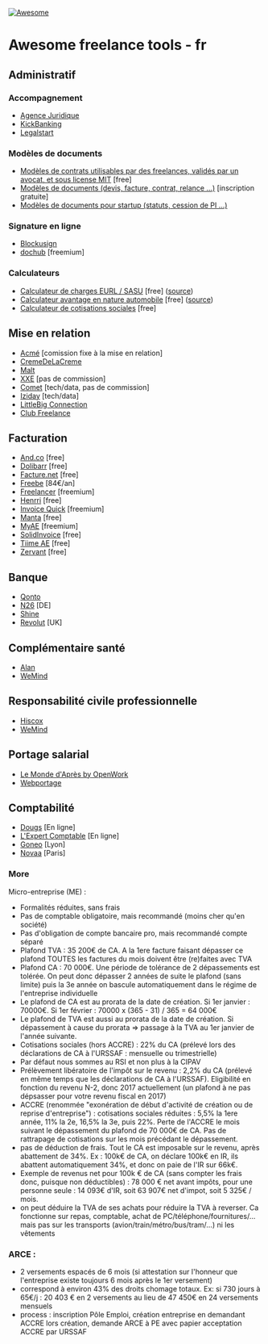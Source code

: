 [![Awesome](https://awesome.re/badge.svg)](https://awesome.re)

# Awesome freelance tools - fr

## Administratif

### Accompagnement
+ [Agence Juridique](https://agence-juridique.com)
+ [KickBanking](https://www.kickbanking.com/)
+ [Legalstart](https://www.legalstart.fr/)

### Modèles de documents
+ [Modèles de contrats utilisables par des freelances, validés par un avocat, et sous license MIT](https://github.com/purban/contrats-francais) [free]
+ [Modèles de documents (devis, facture, contrat, relance ...)](https://www.soto.works/resourcescenter) [inscription gratuite]
+ [Modèles de documents pour startup (statuts, cession de PI ...)](https://www.jurismatic.com/)

### Signature en ligne
+ [Blockusign](https://blockusign.co/)
+ [dochub](https://dochub.com/) [freemium]

### Calculateurs
+ [Calculateur de charges EURL / SASU](http://antoineviau.com/eurl-sasu/) [free] ([source](https://github.com/AntoineViau/eurl-sasu))
+ [Calculateur avantage en nature automobile](https://adriantombu.github.io/avantage-nature-auto/) [free] ([source](https://github.com/adriantombu/avantage-nature-auto))
+ [Calculateur de cotisations sociales](https://simulation.kickbanking.com/) [free]

## Mise en relation

+ [Acmé](https://www.joinacme.co/) [comission fixe à la mise en relation]
+ [CremeDeLaCreme](https://cremedelacreme.io)
+ [Malt](https://www.malt.fr/)
+ [XXE](https://www.xxe.fr/) [pas de commission]
+ [Comet](https://www.comet.co/) [tech/data, pas de commission]
+ [Iziday](https://www.iziday.com/) [tech/data]
+ [LittleBig Connection](https://www.littlebigconnection.com/fr/)
+ [Club Freelance](https://www.club-freelance.com/fr/)

## Facturation

+ [And.co](https://www.and.co/) [free]
+ [Dolibarr](https://www.dolibarr.fr/) [free]
+ [Facture.net](https://facture.net) [free]
+ [Freebe](https://www.freebe.me/) [84€/an]
+ [Freelancer](https://freelancer-app.fr/) [freemium]
+ [Henrri](https://henrri.net) [free]
+ [Invoice Quick](https://invoicequick.com/) [freemium]
+ [Manta](https://manta.life/) [free]
+ [MyAE](https://www.myae.fr/) [freemium]
+ [SolidInvoice](https://solidinvoice.co/) [free]
+ [Tiime AE](https://www.tiime-ae.fr/) [free]
+ [Zervant](https://www.zervant.com/) [free]

## Banque

+ [Qonto](https://qonto.eu/)
+ [N26](https://next.n26.com/fr-fr/) [DE]
+ [Shine](https://shine.fr/)
+ [Revolut](https://www.revolut.com/fr/) [UK]

## Complémentaire santé

+ [Alan](https://alan.eu/)
+ [WeMind](https://www.wemind.io/)

## Responsabilité civile professionnelle

+ [Hiscox](https://www.hiscox.fr/)
+ [WeMind](https://www.wemind.io/)

## Portage salarial

+ [Le Monde d'Après by OpenWork](https://www.lemonde-apres.com/)
+ [Webportage](https://www.webportage.com/)

## Comptabilité

+ [Dougs](https://www.dougs.fr/) [En ligne]
+ [L'Expert Comptable](https://www.l-expert-comptable.com/) [En ligne]
+ [Goneo](https://www.goneo-expertise.com/) [Lyon]
+ [Novaa](http://www.novaa-expertise.com/) [Paris]


### More 

Micro-entreprise (ME) :
+  Formalités réduites, sans frais
+ Pas de comptable obligatoire, mais recommandé (moins cher qu'en société)
+ Pas d'obligation de compte bancaire pro, mais recommandé compte séparé
+ Plafond TVA : 35 200€ de CA. A la 1ere facture faisant dépasser ce plafond TOUTES les factures du mois doivent être (re)faites avec TVA
+ Plafond CA : 70 000€. Une période de tolérance de 2 dépassements est tolérée. On peut donc dépasser 2 années de suite le plafond (sans limite) puis la 3e année on bascule automatiquement dans le régime de l'entreprise individuelle
+ Le plafond de CA est au prorata de la date de création. Si 1er janvier : 70000€. Si 1er février : 70000 x (365 - 31) / 365 = 64 000€
+ Le plafond de TVA est aussi au prorata de la date de création. Si dépassement à cause du prorata => passage à la TVA au 1er janvier de l'année suivante.
+ Cotisations sociales (hors ACCRE) : 22% du CA (prélevé lors des déclarations de CA à l'URSSAF : mensuelle ou trimestrielle)
+ Par défaut nous sommes au RSI et non plus à la CIPAV
+ Prélèvement libératoire de l'impôt sur le revenu : 2,2% du CA (prélevé en même temps que les déclarations de CA à l'URSSAF). Eligibilité en fonction du revenu N-2, donc 2017 actuellement (un plafond à ne pas dépsasser pour votre revenu fiscal en 2017)
+ ACCRE (renommée "exonération de début d'activité de création ou de reprise d'entreprise") : cotisations sociales réduites : 5,5% la 1ere année, 11% la 2e, 16,5% la 3e, puis 22%. Perte de l'ACCRE le mois suivant le dépassement du plafond de 70 000€ de CA. Pas de rattrapage de cotisations sur les mois précédant le dépassement.
+ pas de déduction de frais. Tout le CA est imposable sur le revenu, après abattement de 34%. Ex : 100k€ de CA, on déclare 100k€ en IR, ils abattent automatiquement 34%, et donc on paie de l'IR sur 66k€.
+ Exemple de revenus net pour 100k € de CA (sans compter les frais donc, puisque non déductibles) : 78 000 € net avant impôts, pour une personne seule : 14 093€ d'IR, soit 63 907€ net d'impot, soit 5 325€ / mois.
+ on peut déduire la TVA de ses achats pour réduire la TVA à reverser. Ca fonctionne sur repas, comptable, achat de PC/téléphone/fournitures/... mais pas sur les transports (avion/train/métro/bus/tram/...) ni les vêtements

### ARCE :
+ 2 versements espacés de 6 mois (si attestation sur l'honneur que l'entreprise existe toujours 6 mois après le 1er versement)
+ correspond à environ 43% des droits chomage totaux. Ex: si 730 jours à 65€/j : 20 403 € en 2 versements au lieu de 47 450€ en 24 versements mensuels
+ process : inscription Pôle Emploi, création entreprise en demandant ACCRE lors création, demande ARCE à PE avec papier acceptation ACCRE par URSSAF
